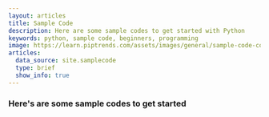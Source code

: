 ```yaml
---
layout: articles
title: Sample Code
description: Here are some sample codes to get started with Python
keywords: python, sample code, beginners, programming
image: https://learn.piptrends.com/assets/images/general/sample-code-cover.png
articles:
  data_source: site.samplecode
  type: brief
  show_info: true
---
```

### Here's are some sample codes to get started